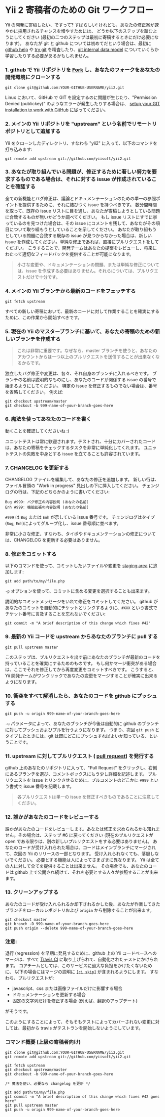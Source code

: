 Yii 2 寄稿者のための Git ワークフロー
=====================================

Yii の開発に寄稿したい、ですって? すばらしい! けれども、あなたの修正案が速やかに採用されるチャンスを増やすためには、
どうか以下のステップを踏むようにしてください (最初の二つのステップは最初に寄稿するときにだけ必要になります)。
あなたが git と github については初めてだという場合は、最初に [github help](http://help.github.com/) や [try git](https://try.github.com) を精査したり、[git internal data model](http://nfarina.com/post/9868516270/git-is-simpler) についていくらか学習したりする必要があるかもしれません。

### 1. github で Yii リポジトリを [Fork](http://help.github.com/fork-a-repo/) し、あなたのフォークをあなたの開発環境にクローンする

```
git clone git@github.com:YOUR-GITHUB-USERNAME/yii2.git
```

Linux において、GitHub で GIT を設定するのに問題が生じたり、"Permission Denied (publickey)" のようなエラーが発生したりする場合は、
[setup your GIT installation to work with GitHub](http://help.github.com/linux-set-up-git/) に従ってください。

### 2. メインの Yii リポジトリを "upstream" という名前でリモートリポジトリとして追加する

Yii をクローンしたディレクトリ、すなわち "yii2" に入って、以下のコマンドを打ち込みます:

```
git remote add upstream git://github.com/yiisoft/yii2.git
```

### 3. あなたが取り組んでいる問題が、修正するために著しい努力を要求するものである場合は、それに対する issue が作成されていることを確認する

全ての新機能とバグ修正は、議論とドキュメンテーションのための単一の参照ポイントを提供するために、それに結びつく issue を持つべきです。
数分間時間を取って、既存の issue リストに目を通し、あなたが寄稿しようとしている問題に合致するものが無いかどうか調べてください。
もし issue リストにすでに挙っているのを見つけた場合は、その issue にコメントを残して、あなたがその項目について取り組もうとしていることを示してください。
あなたが取り組もうとしている問題に合致する既存の issue が見つからなかった場合は、新しい issue を作成してください。単純な修正であれば、直接にプルリクエストをしてください。
こうすることで、開発チームはあなたの提案をレビューし、将来にわたって適切なフィードバックを提供することが可能になります。

> 小さな変更や、ドキュメンテーションの問題、または単純な修正については、issue を作成する必要はありません。それらについては、プルリクエストだけで十分です。

### 4. メインの Yii ブランチから最新のコードをフェッチする

```
git fetch upstream
```

すべての新しい寄稿において、最新のコードに対して作業することを確実にするために、この作業から開始すべきです。

### 5. 現在の Yii のマスターブランチに基いて、あなたの寄稿のための新しいブランチを作成する

> これは非常に重要です。なぜなら、master ブランチを使うと、あなたのアカウントからは一つ以上のプルリクエストを送信することが出来なくなるからです。

独立したバグ修正や変更は、各々、それ自身のブランチに入れるべきです。
ブランチの名前は説明的なものにし、あなたのコードが関係する issue の番号で始まるようにしてください。
特定の issue を修正するものでない場合は、番号を省略してください。
例えば:

```
git checkout upstream/master
git checkout -b 999-name-of-your-branch-goes-here
```

### 6. 魔法を使ってあなたのコードを書く

動くことを確認してくださいね :)

ユニットテストは常に歓迎されます。テストされ、十分にカバーされたコードは、あなたの寄稿をチェックするタスクを非常に単純化してくれます。
ユニットテストの失敗を中身とする issue を立てることも許容されています。

### 7. CHANGELOG を更新する

CHANGELOG ファイルを編集して、あなたの修正を追加します。
新しい行は、ファイル冒頭の "Work in progress" 見出しの下に挿入してください。
チェンジログの行は、下記のどちらかのように書いてください:

```
Bug #999: バグ修正の内容説明 (あなたの名前)
Enh #999: 機能拡張の内容説明 (あなたの名前)
```

`#999` は `Bug` または `Enh` が示している issue 番号です。
チェンジログはタイプ(`Bug`, `Enh`)によってグループ化し、issue 番号順に並べます。

非常に小さな修正、すなわち、タイポやドキュメンテーションの修正については、CHANGELOG を更新する必要はありません。

### 8. 修正をコミットする

以下のコマンドを使って、コミットしたいファイルや変更を [staging area](http://gitref.org/basic/#add) に追加します:

```
git add path/to/my/file.php
```

`-p` オプションを使って、コミットに含める変更を選択することも出来ます。

説明的なコミットメッセージをいれて修正をコミットしてください。
github があなたのコミットを自動的にチケットとリンクするように、`#XXX` という書式でチケット番号に言及することを忘れないでください:

```
git commit -m "A brief description of this change which fixes #42"
```

### 9. 最新の Yii コードを upstream からあなたのブランチに pull する

```
git pull upstream master
```

このステップは、プルリクエストを出す前にあなたのブランチが最新のコードを持っていることを確実にするためのものです。
もし何かマージ衝突がある場合は、ここでそれを修正してから再度変更をコミットすべきです。
こうすると、Yii 開発チームがワンクリックであなたの変更をマージすることが確実に出来るようになります。

### 10. 衝突をすべて解消したら、あなたのコードを github にプッシュする

```
git push -u origin 999-name-of-your-branch-goes-here
```

`-u` パラメータによって、あなたのブランチが今後は自動的に github のブランチに対してプッシュおよびプルを行うようになります。
つまり、次回 `git push` とタイプしたときには、git は既にどこにプッシュすればよいか知っている、ということです。

### 11. upstream に対してプルリクエスト ( [pull request](http://help.github.com/send-pull-requests/)) を発行する

github 上のあなたのリポジトリに入って、"Pull Request" をクリックし、右側にあるブランチを選び、コメントボックスにもう少し詳細を記述します。
プルリクエストを issue とリンクさせるために、プルコメントのどこかに `#999` という書式で issue 番号を記載します。

> 各プルリクエストは単一の issue を修正すべきものであることに注意してください。

### 12. 誰かがあなたのコードをレビューする

誰かがあなたのコードをレビューします。あなたは修正を求められるかも知れません。その場合は、ステップ #6 に戻ってください 
(現在のプルリクエストが open である限りは、別の新しいプルリクエストをする必要はありません)。
あなたのコードが受け入れられた場合は、コードはメインブランチにマージされて、次回の Yii のリリースの一部となります。
受け入れられなくても、落胆しないでください。
必要とする機能は人によってさまざまに異なります。
Yii は全ての人に対して全てを提供することは出来ません。
その場合でも、あなたのコードは github 上で公開され続けて、それを必要とする人々が参照することが出来ます。

### 13. クリーンアップする

あなたのコードが受け入れられるか却下されるかした後、あなたが作業してきたブランチをローカルレポジトリおよび `origin` から削除することが出来ます。

```
git checkout master
git branch -D 999-name-of-your-branch-goes-here
git push origin --delete 999-name-of-your-branch-goes-here
```

### 注意:

退行 (regression) を早期に発見するために、github 上の Yii コードベースへのマージは、すべて [Travis CI](http://travis-ci.org) に取り上げられて、自動化されたテストにかけられます。
コアチームとしては、このサービスに過大な負担をかけたくないために、
以下の場合にはマージの説明に [`[ci skip]`](http://about.travis-ci.org/docs/user/how-to-skip-a-build/) が含まれるようにします。
すなわち、プルリクエストが:

* javascript、css または画像ファイルだけに影響する場合
* ドキュメンテーションを更新する場合
* 固定の文字列だけを修正する場合 (例えば、翻訳のアップデート)

がそうです。

このようにすることによって、そもそもテストによってカバーされない変更に対しては、最初から travis がテストランを開始しないようにしています。

### コマンド概要 (上級の寄稿者向け)

```
git clone git@github.com:YOUR-GITHUB-USERNAME/yii2.git
git remote add upstream git://github.com/yiisoft/yii2.git
```

```
git fetch upstream
git checkout upstream/master
git checkout -b 999-name-of-your-branch-goes-here

/* 魔法を使い、必要なら changelog を更新 */

git add path/to/my/file.php
git commit -m "A brief description of this change which fixes #42 goes here"
git pull upstream master
git push -u origin 999-name-of-your-branch-goes-here
```
